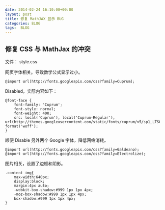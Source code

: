 ```yaml
---
date: 2014-02-24 16:10:00+00:00
layout: post
title: 修复 MathJAX 显示 BUG
categories: BLOG
tags:  BLOG
---
```


## 修复 CSS 与 MathJax 的冲突

文件： style.css

网页字体相关。导致数学公式显示过小。

    @import url(http://fonts.googleapis.com/css?family=Cuprum);

Disabled。实际内容如下：
    
    @font-face {
        font-family: 'Cuprum';
        font-style: normal;
        font-weight: 400;
        src: local('Cuprum'), local('Cuprum-Regular'), url(http://themes.googleusercontent.com/static/fonts/cuprum/v5/sp1_LTSOMWWV0K5VTuZzvQ.woff) format('woff');
    }

顺便 Disable 另外两个 Google 字体，降低网络消耗。

    @import url(http://fonts.googleapis.com/css?family=Galdeano);
    @import url(http://fonts.googleapis.com/css?family=Electrolize);


图片相关，设置了边框和阴影。

    .content img{
        max-width:640px;
        display:block;
        margin:4px auto;
        -webkit-box-shadow:#999 1px 1px 4px;
        -moz-box-shadow:#999 1px 1px 4px;
        box-shadow:#999 1px 1px 4px;
    }

